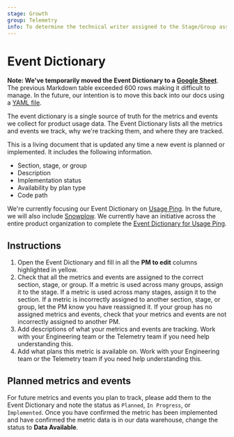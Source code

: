 ```yaml
---
stage: Growth
group: Telemetry
info: To determine the technical writer assigned to the Stage/Group associated with this page, see https://about.gitlab.com/handbook/engineering/ux/technical-writing/#designated-technical-writers
---
```


# Event Dictionary

**Note: We've temporarily moved the Event Dictionary to a [Google Sheet](https://docs.google.com/spreadsheets/d/1VzE8R72Px_Y_LlE3Z05LxUlG_dumWe3vl-HeUo70TPw/edit?usp=sharing)**. The previous Markdown table exceeded 600 rows making it difficult to manage. In the future, our intention is to move this back into our docs using a [YAML file](https://gitlab.com/gitlab-org/gitlab-docs/-/issues/823).

The event dictionary is a single source of truth for the metrics and events we collect for product usage data. The Event Dictionary lists all the metrics and events we track, why we're tracking them, and where they are tracked.

This is a living document that is updated any time a new event is planned or implemented. It includes the following information.

- Section, stage, or group
- Description
- Implementation status
- Availability by plan type
- Code path

We're currently focusing our Event Dictionary on [Usage Ping](usage_ping.md). In the future, we will also include [Snowplow](snowplow.md). We currently have an initiative across the entire product organization to complete the [Event Dictionary for Usage Ping](https://gitlab.com/groups/gitlab-org/-/epics/4174).

## Instructions

1. Open the Event Dictionary and fill in all the **PM to edit** columns highlighted in yellow.
1. Check that all the metrics and events are assigned to the correct section, stage, or group. If a metric is used across many groups, assign it to the stage. If a metric is used across many stages, assign it to the section. If a metric is incorrectly assigned to another section, stage, or group, let the PM know you have reassigned it. If your group has no assigned metrics and events, check that your metrics and events are not incorrectly assigned to another PM.
1. Add descriptions of what your metrics and events are tracking. Work with your Engineering team or the Telemetry team if you need help understanding this.
1. Add what plans this metric is available on. Work with your Engineering team or the Telemetry team if you need help understanding this.

## Planned metrics and events

For future metrics and events you plan to track, please add them to the Event Dictionary and note the status as `Planned`, `In Progress`, or `Implemented`. Once you have confirmed the metric has been implemented and have confirmed the metric data is in our data warehouse, change the status to **Data Available**.
